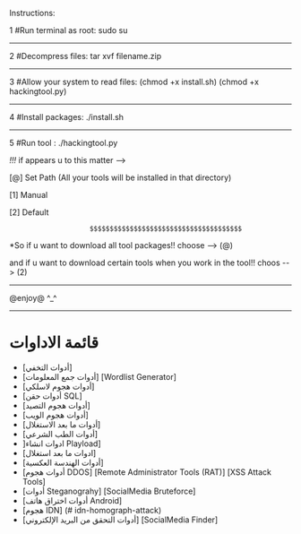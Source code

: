 Instructions:

1 #Run terminal as root: sudo su  
******************************************************************************************************************************************************************
2 #Decompress files: tar xvf filename.zip
******************************************************************************************************************************************************************
3 #Allow your system to read files: (chmod +x install.sh)
(chmod +x hackingtool.py)
******************************************************************************************************************************************************************
4 #Install packages: ./install.sh
******************************************************************************************************************************************************************
5 #Run tool : ./hackingtool.py 

*!!!* if  appears u to this matter -->

[@] Set Path (All your tools will be installed in that directory)

 [1] Manual
                        
  [2] Default
  
                        $$$$$$$$$$$$$$$$$$$$$$$$$$$$$$$$$$$$$$
                        
*So if u want to download all tool packages!! choose --> (@) 
                        
and if u want to download certain tools when you work in the tool!! choos --> (2)  

******************************************************************************************************************************************************************
@enjoy@ ^_^

**********************************************************************************************************************************************************************
# قائمة الاداوات 
- [أدوات التخفي]
- [أدوات جمع المعلومات] 
                                                                                                                                                  [Wordlist Generator] 
- [أدوات هجوم لاسلكي] 
- [أدوات حقن SQL] 
- [أدوات هجوم التصيد] 
- [أدوات هجوم الويب] 
- [أدوات ما بعد الاستغلال] 
- [أدوات الطب الشرعي]
- ]ادوات انشاء Playload] 
- [ادوات ما بعد استغلال] 
- [أدوات الهندسة العكسية]
- [أدوات هجوم DDOS] 
                                                                                                                                   [Remote Administrator Tools (RAT)]
                                                                                                                              [XSS Attack Tools] 
- [أدوات Steganograhy]
                                                                                                                                             [SocialMedia Bruteforce]
 - [أدوات اختراق هاتف Android] 
 - [هجوم IDN] (# idn-homograph-attack)
 - [أدوات التحقق من البريد الإلكتروني]
                                                                                                                                            [SocialMedia Finder] 
                                                                                                                        
                                                                                                                        
                                                                                                                        
                                                                                                                        
